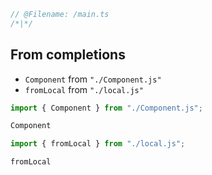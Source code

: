 ```ts
// @Filename: /main.ts
/*|*/
```

## From completions

- `Component` from `"./Component.js"`
- `fromLocal` from `"./local.js"`

```ts
import { Component } from "./Component.js";

Component
```

```ts
import { fromLocal } from "./local.js";

fromLocal
```

